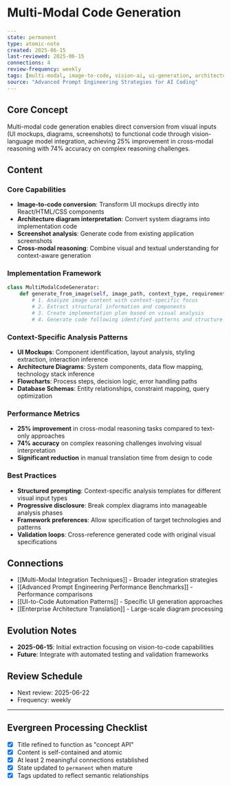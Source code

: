 # Multi-Modal Code Generation

```yaml
---
state: permanent
type: atomic-note
created: 2025-06-15
last-reviewed: 2025-06-15
connections: 4
review-frequency: weekly
tags: [multi-modal, image-to-code, vision-ai, ui-generation, architecture-diagrams]
source: "Advanced Prompt Engineering Strategies for AI Coding"
---
```

## Core Concept

Multi-modal code generation enables direct conversion from visual inputs (UI mockups, diagrams, screenshots) to functional code through vision-language model integration, achieving 25% improvement in cross-modal reasoning with 74% accuracy on complex reasoning challenges.

## Content

### Core Capabilities
- **Image-to-code conversion**: Transform UI mockups directly into React/HTML/CSS components
- **Architecture diagram interpretation**: Convert system diagrams into implementation code
- **Screenshot analysis**: Generate code from existing application screenshots
- **Cross-modal reasoning**: Combine visual and textual understanding for context-aware generation

### Implementation Framework
```python
class MultiModalCodeGenerator:
    def generate_from_image(self, image_path, context_type, requirements):
        # 1. Analyze image content with context-specific focus
        # 2. Extract structural information and components
        # 3. Create implementation plan based on visual analysis
        # 4. Generate code following identified patterns and structure
```

### Context-Specific Analysis Patterns
- **UI Mockups**: Component identification, layout analysis, styling extraction, interaction inference
- **Architecture Diagrams**: System components, data flow mapping, technology stack inference
- **Flowcharts**: Process steps, decision logic, error handling paths
- **Database Schemas**: Entity relationships, constraint mapping, query optimization

### Performance Metrics
- **25% improvement** in cross-modal reasoning tasks compared to text-only approaches
- **74% accuracy** on complex reasoning challenges involving visual interpretation
- **Significant reduction** in manual translation time from design to code

### Best Practices
- **Structured prompting**: Context-specific analysis templates for different visual input types
- **Progressive disclosure**: Break complex diagrams into manageable analysis phases
- **Framework preferences**: Allow specification of target technologies and patterns
- **Validation loops**: Cross-reference generated code with original visual specifications

## Connections

- [[Multi-Modal Integration Techniques]] - Broader integration strategies
- [[Advanced Prompt Engineering Performance Benchmarks]] - Performance comparisons
- [[UI-to-Code Automation Patterns]] - Specific UI generation approaches
- [[Enterprise Architecture Translation]] - Large-scale diagram processing

## Evolution Notes

- **2025-06-15**: Initial extraction focusing on vision-to-code capabilities
- **Future**: Integrate with automated testing and validation frameworks

## Review Schedule

- Next review: 2025-06-22
- Frequency: weekly

---

## Evergreen Processing Checklist

- [x] Title refined to function as "concept API"
- [x] Content is self-contained and atomic
- [x] At least 2 meaningful connections established
- [x] State updated to `permanent` when mature
- [x] Tags updated to reflect semantic relationships